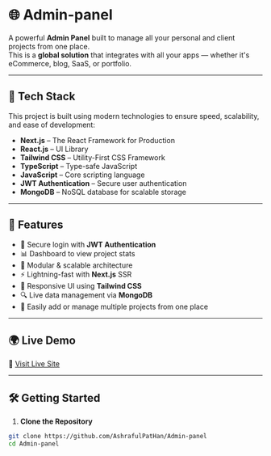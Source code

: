 # 🌐 Admin-panel

A powerful **Admin Panel** built to manage all your personal and client projects from one place.  
This is a **global solution** that integrates with all your apps — whether it's eCommerce, blog, SaaS, or portfolio.

---

## 🚀 Tech Stack

This project is built using modern technologies to ensure speed, scalability, and ease of development:

- **Next.js** – The React Framework for Production
- **React.js** – UI Library
- **Tailwind CSS** – Utility-First CSS Framework
- **TypeScript** – Type-safe JavaScript
- **JavaScript** – Core scripting language
- **JWT Authentication** – Secure user authentication
- **MongoDB** – NoSQL database for scalable storage

---

## 🔐 Features

- 🔑 Secure login with **JWT Authentication**
- 📊 Dashboard to view project stats
- 🧩 Modular & scalable architecture
- ⚡ Lightning-fast with **Next.js** SSR
- 🌈 Responsive UI using **Tailwind CSS**
- 🔍 Live data management via **MongoDB**
- 📁 Easily add or manage multiple projects from one place

---

## 🌍 Live Demo

🔗 [Visit Live Site](https://admin-panel-ashraful-pathan.vercel.app)

---

## 🛠️ Getting Started

1. **Clone the Repository**

```bash
git clone https://github.com/AshrafulPatHan/Admin-panel
cd Admin-panel
